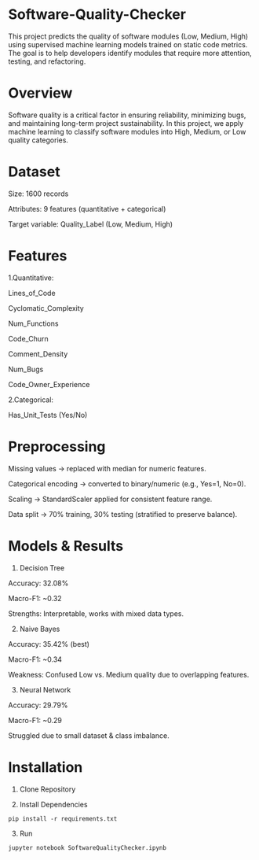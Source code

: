 # Software-Quality-Checker
This project predicts the quality of software modules (Low, Medium, High) using supervised machine learning models trained on static code metrics. The goal is to help developers identify modules that require more attention, testing, and refactoring.

# Overview
Software quality is a critical factor in ensuring reliability, minimizing bugs, and maintaining long-term project sustainability. In this project, we apply machine learning to classify software modules into High, Medium, or Low quality categories.

# Dataset
Size: 1600 records

Attributes: 9 features (quantitative + categorical)

Target variable: Quality_Label (Low, Medium, High)

# Features

1.Quantitative:

Lines_of_Code

Cyclomatic_Complexity

Num_Functions

Code_Churn

Comment_Density

Num_Bugs

Code_Owner_Experience

2.Categorical:

Has_Unit_Tests (Yes/No)

# Preprocessing

Missing values → replaced with median for numeric features.

Categorical encoding → converted to binary/numeric (e.g., Yes=1, No=0).

Scaling → StandardScaler applied for consistent feature range.

Data split → 70% training, 30% testing (stratified to preserve balance).

# Models & Results
1. Decision Tree 

Accuracy: 32.08%

Macro-F1: ~0.32

Strengths: Interpretable, works with mixed data types.

2. Naive Bayes 

Accuracy: 35.42% (best)

Macro-F1: ~0.34

Weakness: Confused Low vs. Medium quality due to overlapping features.

3. Neural Network 

Accuracy: 29.79%

Macro-F1: ~0.29

Struggled due to small dataset & class imbalance.

# Installation
1. Clone Repository

2. Install Dependencies
```text
pip install -r requirements.txt
```
3. Run
```text
jupyter notebook SoftwareQualityChecker.ipynb
```
